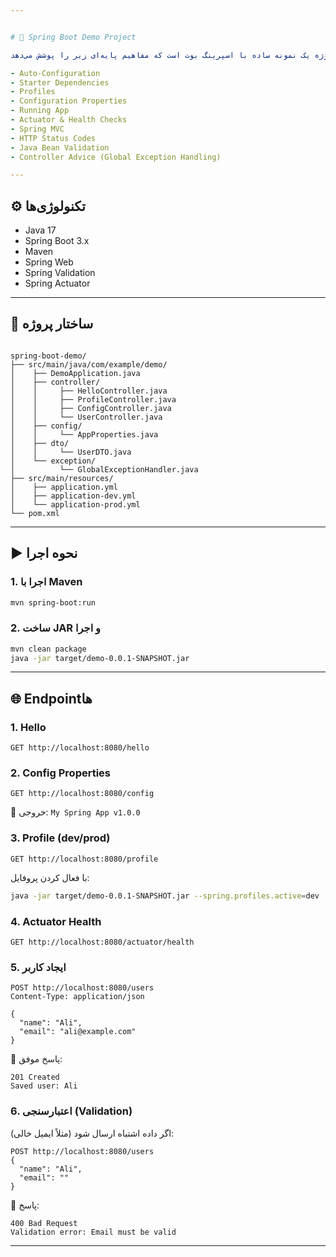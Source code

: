 ```yaml
---


# 🚀 Spring Boot Demo Project

این پروژه یک نمونه ساده با اسپرینگ بوت است که مفاهیم پایه‌ای زیر را پوشش می‌دهد:

- Auto-Configuration  
- Starter Dependencies  
- Profiles  
- Configuration Properties  
- Running App  
- Actuator & Health Checks  
- Spring MVC  
- HTTP Status Codes  
- Java Bean Validation  
- Controller Advice (Global Exception Handling)  

---
```


## ⚙️ تکنولوژی‌ها
- Java 17  
- Spring Boot 3.x  
- Maven  
- Spring Web  
- Spring Validation  
- Spring Actuator  

---

## 📂 ساختار پروژه
```

spring-boot-demo/
├── src/main/java/com/example/demo/
│    ├── DemoApplication.java
│    ├── controller/
│    │     ├── HelloController.java
│    │     ├── ProfileController.java
│    │     ├── ConfigController.java
│    │     └── UserController.java
│    ├── config/
│    │     └── AppProperties.java
│    ├── dto/
│    │     └── UserDTO.java
│    └── exception/
│          └── GlobalExceptionHandler.java
├── src/main/resources/
│    ├── application.yml
│    ├── application-dev.yml
│    └── application-prod.yml
└── pom.xml

````

---

## ▶️ نحوه اجرا
### 1. اجرا با Maven
```bash
mvn spring-boot:run
````

### 2. ساخت JAR و اجرا

```bash
mvn clean package
java -jar target/demo-0.0.1-SNAPSHOT.jar
```

---

## 🌐 Endpointها

### 1. Hello

```
GET http://localhost:8080/hello
```

### 2. Config Properties

```
GET http://localhost:8080/config
```

📌 خروجی: `My Spring App v1.0.0`

### 3. Profile (dev/prod)

```
GET http://localhost:8080/profile
```

با فعال کردن پروفایل:

```bash
java -jar target/demo-0.0.1-SNAPSHOT.jar --spring.profiles.active=dev
```

### 4. Actuator Health

```
GET http://localhost:8080/actuator/health
```

### 5. ایجاد کاربر

```
POST http://localhost:8080/users
Content-Type: application/json

{
  "name": "Ali",
  "email": "ali@example.com"
}
```

📌 پاسخ موفق:

```
201 Created
Saved user: Ali
```

### 6. اعتبارسنجی (Validation)

اگر داده اشتباه ارسال شود (مثلاً ایمیل خالی):

```
POST http://localhost:8080/users
{
  "name": "Ali",
  "email": ""
}
```

📌 پاسخ:

```
400 Bad Request
Validation error: Email must be valid
```

---


